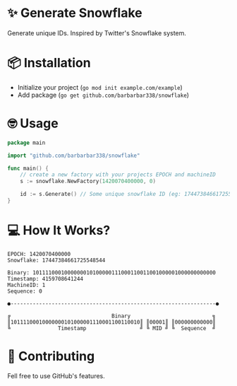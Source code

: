 # ✨ Generate Snowflake

Generate unique IDs. Inspired by Twitter's Snowflake system.

# 📦 Installation

-   Initialize your project (`go mod init example.com/example`)
-   Add package (`go get github.com/barbarbar338/snowflake`)

# 🤓 Usage

```go
package main

import "github.com/barbarbar338/snowflake"

func main() {
    // create a new factory with your projects EPOCH and machineID
    s := snowflake.NewFactory(1420070400000, 0)

    id := s.Generate() // Some unique snowflake ID (eg: 17447384661725548544)
}
```

# 💻 How It Works?

```
EPOCH: 1420070400000
Snowflake: 17447384661725548544

Binary: 1011110001000000010100000111000110011001000001000000000000
Timestamp: 4159708641244
MachineID: 1
Sequence: 0

●-----------------------------------------------------------------●

╔                                Binary                          ╗
║10111100010000000101000001110001100110010║ ║00001║ ║000000000000║
╚               Timestamp                 ╝ ╚ MID ╝ ╚  Sequence  ╝
```

# 🧦 Contributing

Fell free to use GitHub's features.
